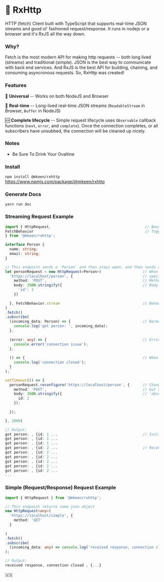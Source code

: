 # 👋 RxHttp
HTTP (fetch) Client built with TypeScript that supports real-time JSON streams and good ol' fashioned request/response. It runs in nodejs or a browser and it's RxJS all the way down. 

### Why?
Fetch is the most modern API for making http requests -- both long lived (streams) and traditional (simple). JSON is the best way to communicate with back end services. And RxJS is the best API for building, chaining, and consuming asyncronous requests. So, RxHttp was created!

### Features
📀 **Universal** -- Works on both NodeJS and Browser  

🌊 **Real-time** -- Long-lived real-time JSON streams (`ReadableStream` in Browser, `Buffer` in NodeJS)  

🆘 **Complete lifecycle** -- Simple request lifecycle uses `Observable` callback functions (`next`, `error`, and `complete`). Once the connection completes, or all subscribers have unsubbed, the connection will be cleaned up nicely.

### Notes

* Be Sure To Drink Your Ovaltine

### Install
`npm install @mkeen/rxhttp`  
https://www.npmjs.com/package/@mkeen/rxhttp  

### Generate Docs
`yarn run doc`  

### Streaming Request Example

```typescript
import { HttpRequest,                                           // Base class you'll interact with
FetchBehavior                                                   // Toggle simple (req/response) vs stream
} from '@mkeen/rxhttp';               

interface Person {
  name: string;
  email: string;
}

// This endpoint sends a `Person` and then stays open, and then sends a new `Person` every second.
let personRequest = new HttpRequest<Person>(                   // When you initialize the class, you can
  'https://localhost/person', {                                // specify a type for replies and stream frames
    method: 'POST',                                            // Method Default: 'GET'
    body: JSON.stringify({                                     // Body Default: `undefined`, not required
      'id': 1
    })
    
  }, FetchBehavior.stream                                      // Behavior Default: simple
)
.fetch()
.subscribe(
  (incoming_data: Person) => {                                 // Normal request response or stream frame
    console.log('got person: ', incoming_data);
  },
  
  (error: any) => {                                            // Error will be an http error code
    console.error('connection issue');
  },
  
  () => {                                                      // When request completes (conneciton closes)
    console.log('connection closed');
  }
);

setTimeout(() => {
  personRequest.reconfigure('https://localhost/person', {      // Changes request configuration (connection closes)
    method: 'POST',                                            // but all data continues flowing to the original
    body: JSON.stringify({                                     // `observer`.
      id: 2
    });
  
  });

}, 2000)

// Output:
got person: , {id: 1 ...                                       // Initial response frame
got person: , {id: 1 ...
got person: , {id: 1 ...
got person: , {id: 2 ...                                       // Reconfigure has been run
got person: , {id: 2 ...
got person: , {id: 2 ...
got person: , {id: 2 ...
got person: , {id: 2 ...
got person: , {id: 2 ...
...
```

### Simple (Request/Response) Request Example
```typescript
import { HttpRequest } from '@mkeen/rxhttp';

// This endpoint returns some json object
new HttpRequest<any>(
  'https://localhost/simple', {
    method: 'GET'
  }
  
)
.fetch()
.subscribe(
  (incoming_data: any) => console.log('received response, connection closed', incoming_data);
);

// Output:
received response, connection closed , {...}
```

🇺🇸  

